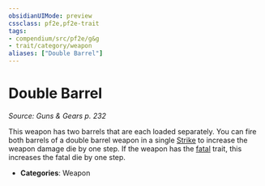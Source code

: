 ```yaml
---
obsidianUIMode: preview
cssclass: pf2e,pf2e-trait
tags:
- compendium/src/pf2e/g&g
- trait/category/weapon
aliases: ["Double Barrel"]
---
```

# Double Barrel  
*Source: Guns & Gears p. 232*  

This weapon has two barrels that are each loaded separately. You can fire both barrels of a double barrel weapon in a single [Strike](strike.md) to increase the weapon damage die by one step. If the weapon has the [fatal](fatal.md "Fatal Weapon Trait") trait, this increases the fatal die by one step.

- **Categories**: Weapon